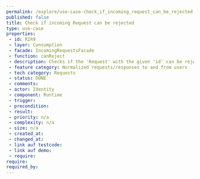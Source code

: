 ```yaml
---
permalink: /explore/use-case-check_if_incoming_request_can_be_rejected
published: false
title: Check if incoming Request can be rejected
type: use-case
properties:
 - id: RIR9
 - layer: Consumption
 - facade: IncomingRequestsFacade
 - function: canReject
 - description: Checks if the 'Request' with the given 'id' can be rejected.
 - feature category: Normalized requests/responses to and from users
 - tech category: Requests
 - status: DONE
 - comments: 
 - actor: Identity
 - component: Runtime
 - trigger: 
 - precondition: 
 - result: 
 - priority: n/a
 - complexity: n/a
 - size: n/a
 - created_at: 
 - changed_at: 
 - link auf testcode: 
 - link auf demo: 
 - require: 
require:
required_by:
---
```

